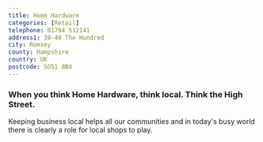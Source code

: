 ```yaml
---
title: Home Hardware
categories: [Retail]
telephone: 01794 512141
address1: 38-40 The Hundred
city: Romsey
county: Hampshire
country: UK
postcode: SO51 8BX
---
```

### When you think Home Hardware, think local. Think the High Street.

Keeping business local helps all our communities and in today's busy world there is clearly a role for local shops to play.
